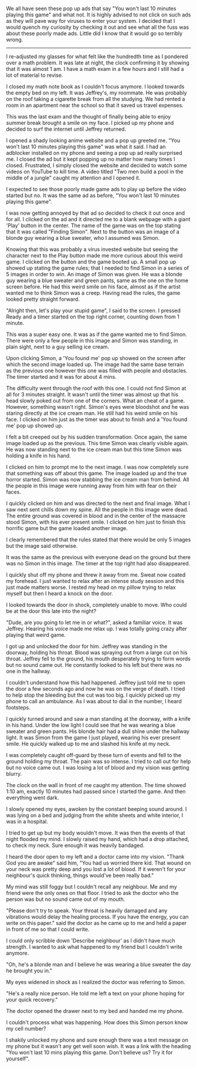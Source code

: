 We all have seen these pop up ads that say "You won't last 10 minutes playing this game" and what not. It is highly advised to not click on such ads as they will pave way for viruses to enter your system. I decided that I would quench my curiosity by checking it out and see what all the fuss was about these poorly made ads. Little did I know that it would go so terribly wrong.

***************************************************************

I re-adjusted my glasses for what felt like the hundredth time as I pondered over a math problem. It was late at night, the clock confirming it by showing that it was almost 1 am. I have a math exam in a few hours and I still had a lot of material to revise.

I closed my math note book as I couldn't focus anymore. I looked towards the empty bed on my left. It was Jeffrey's, my roommate. He was probably on the roof taking a cigarette break from all the studying. We had rented a room in an apartment near the school so that it saved us travel expenses. 

This was the last exam and the thought of finally being able to enjoy summer break brought a smile on my face. I picked up my phone and decided to surf the internet until Jeffrey returned. 

I opened a shady looking anime website and a pop up greeted me. "You won't last 10 minutes playing this game" was what it said. I had an adblocker installed on my phone and seeing a pop up ad really surprised me. I closed the ad but it kept popping up no matter how many times I closed. Frustrated, I simply closed the website and decided to watch some videos on YouTube to kill time. A video titled "Two men build a pool in the middle of a jungle" caught my attention and I opened it.

I expected to see those poorly made game ads to play up before the video started but no. It was the same ad as before, "You won't last 10 minutes playing this game".

I was now getting annoyed by that ad so decided to check it out once and for all. I clicked on the  ad and it directed me to a blank webpage with a giant 'Play' button in the center. The name of the game was on the top stating that it was called "Finding Simon". Next to the button was an image of a blonde guy wearing a blue sweater, who I assumed was Simon.

Knowing that this was probably a virus invested website but seeing the character next to the Play button made me more curious about this weird game. I clicked on the button and the game booted up. A small pop up showed up stating the game rules; that I needed to find Simon in a series of 5 images in order to win. An image of Simon was given. He was a blonde guy wearing a blue sweater and green pants, same as the one on the home screen before. He had this weird smile on his face, almost as if the artist wanted me to think Simon was a creep. Having read the rules, the game looked pretty straight forward.

"Alright then, let's play your stupid game", I said to the screen. I pressed Ready and a timer started on the top right corner, counting down from 1 minute. 

This was a super easy one. It was as if the game wanted me to find Simon. There were only a few people in this image and Simon was standing, in plain sight, next to a guy selling ice cream.

Upon clicking Simon, a 'You found me' pop up showed on the screen after which the second image loaded up. The image had the same base terrain as the previous one however this one was filled with people and obstacles. The timer started and it was for about 4 mins. 

The difficulty went through the roof with this one. I could not find Simon at all for 3 minutes straight. It wasn't until the timer was almost up that his head slowly poked out from one of the corners. What an cheat of a game. However, something wasn't right. Simon's eyes were bloodshot and he was staring directly at the ice cream man. He still had his weird smile on his face. I clicked on him just as the timer was about to finish and a 'You found me' pop up showed up.

I felt a bit creeped out by his sudden transformation. Once again, the same image loaded up as the previous. This time Simon was clearly visible again. He was now standing next to the ice cream man but this time Simon was holding a knife in his hand.

I clicked on him to prompt me to the next image. I was now completely sure that something was off about this game. The image loaded up and the true horror started. Simon was now stabbing the ice cream man from behind. All the people in this image were running away from him with fear on their faces.

I quickly clicked on him and was directed to the next and final image. What I saw next sent chills down my spine. All the people in this image were dead. The entire ground was covered in blood and in the center of the massacre stood Simon, with his ever present smile. I clicked on him just to finish this horrific game but the game loaded another image.

I clearly remembered that the rules stated that there would be only 5 images but the image said otherwise.

It was the same as the previous with everyone dead on the ground but there was no Simon in this image. The timer at the top right had also disappeared. 

I quickly shut off my phone and threw it away from me. Sweat now coated my forehead. I just wanted to relax after an intense study session and this just made matters worse. I rested my head on my pillow trying to relax myself but then I heard a knock on the door.

I looked towards the door in shock, completely unable to move. Who could be at the door this late into the night?

"Dude, are you going to let me in or what?", asked a familiar voice. It was Jeffrey. Hearing his voice made me relax up. I was totally going crazy after playing that weird game.

I got up and unlocked the door for him. Jeffrey was standing in the doorway, holding his throat. Blood was spraying out from a large cut on his throat. Jeffrey fell to the ground, his mouth desperately trying to form words but no sound came out. He constantly looked to his left but there was no one in the hallway.

I couldn't understand how this had happened. Jeffrey just told me to open the door a few seconds ago and now he was on the verge of death. I tried to help stop the bleeding but the cut was too big. I quickly picked up my phone to call an ambulance. As I was about to dial in the number, I heard footsteps. 

I quickly turned around and saw a man standing at the doorway, with a knife in his hand. Under the low light I could see that he was wearing a blue sweater and green pants. His blonde hair had a dull shine under the hallway light. It was Simon from the game I just played, wearing his ever present smile. He quickly walked up to me and slashed his knife at my neck.

I was completely caught off-guard by these turn of events and fell to the ground holding my throat. The pain was so intense. I tried to call out for help but no voice came out. I was losing a lot of blood and my vision was getting blurry. 

The clock on the wall in front of me caught my attention. The time showed 1:10 am, exactly 10 minutes had passed since I started the game. And then everything went dark.

I slowly opened my eyes, awoken by the constant beeping sound around. I was lying on a bed and judging from the white sheets and white interior, I was in a hospital.

I tried to get up but my body wouldn't move. It was then the events of that night flooded my mind. I slowly raised my hand, which had a drop attached, to check my neck. Sure enough it was heavily bandaged.

I heard the door open to my left and a doctor came into my vision. 
"Thank God you are awake" said him, "You had us worried there kid. That wound on your neck was pretty deep and you lost a lot of blood. If it weren't for your neighbour's quick thinking, things would've been really bad."

My mind was still foggy but I couldn't recall any neighbour. Me and my friend were the only ones on that floor. I tried to ask the doctor who the person was but no sound came out of my mouth. 

"Please don't try to speak. Your throat is heavily damaged and any vibrations would delay the healing process. If you have the energy, you can write on this paper." said the doctor as he came up to me and held a paper in front of me so that I could write.

I could only scribble down 'Describe neighbour' as I didn't have much strength. I wanted to ask what happened to my friend but I couldn't write anymore.

"Oh, he's a blonde man and I believe he was wearing a blue sweater the day he brought you in."

My eyes widened in shock as I realized the doctor was referring to Simon.

"He's a really nice person. He told me left a text on your phone hoping for your quick recovery."

The doctor opened the drawer next to my bed and handed me my phone.

I couldn't process what was happening. How does this Simon person know my cell number?

I shakily unlocked my phone and sure enough there was a text message on my phone but it wasn't any get well soon wish. It was a link with the heading "You won't last 10 mins playing this game. Don't believe us? Try it for yourself".